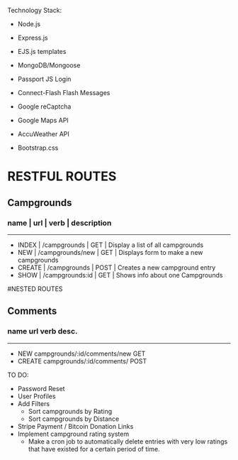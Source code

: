 Technology Stack:

* Node.js
* Express.js
* EJS.js templates
* MongoDB/Mongoose
* Passport JS Login
* Connect-Flash Flash Messages


* Google reCaptcha
* Google Maps API
* AccuWeather API

* Bootstrap.css

# RESTFUL ROUTES

## Campgrounds
### name |   url              |  verb  |   description                             
----------------------------------------------------------------------------------
* INDEX  |  /campgrounds      |  GET   |   Display a list of all campgrounds
* NEW    |  /campgrounds/new  |  GET   |   Displays form to make a new campgrounds
* CREATE |  /campgrounds      |  POST  |   Creates a new campground entry
* SHOW   |  /campgrounds:id   |  GET   |   Shows info about one Campgrounds


#NESTED ROUTES

## Comments
### name      url         verb            desc.
----------------------------------------------------------------------------------
* NEW     campgrounds/:id/comments/new    GET
* CREATE  campgrounds/:id/comments/       POST

TO DO:
* Password Reset
* User Profiles
* Add Filters
  - Sort campgrounds by Rating
  - Sort campgrounds by Distance
* Stripe Payment / Bitcoin Donation Links
* Implement campground rating system
  - Make a cron job to automatically delete entries with very low ratings that have existed for a certain period of time.
